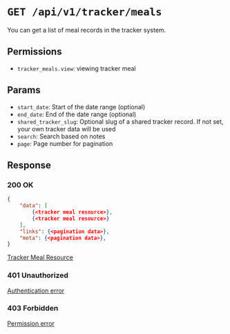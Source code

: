 # `GET /api/v1/tracker/meals`
You can get a list of meal records in the tracker system.


## Permissions

- `tracker_meals.view`: viewing tracker meal

## Params

- `start_date`: Start of the date range (optional)
- `end_date`: End of the date range (optional)
- `shared_tracker_slug`: Optional slug of a shared tracker record. If not set, your own tracker data will be used
- `search`: Search based on notes
- `page`: Page number for pagination

## Response

### 200 OK

```json
{
    "data": [
        {<tracker meal resource>},
        {<tracker meal resource>}
    ],
    "links": {<pagination data>},
    "meta": {<pagination data>},
}
```

[Tracker Meal Resource](tracker_meal_resource.md)

### 401 Unauthorized
[Authentication error](../../_globals/authentication-errors.md)

### 403 Forbidden
[Permission error](../../_globals/permission-errors.md)
